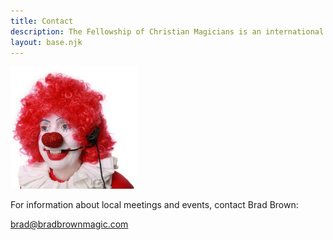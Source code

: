 ```yaml
---
title: Contact
description: The Fellowship of Christian Magicians is an international organization dedicated to using magic and other visual arts to present the gospel.
layout: base.njk
---
```


<img src="/img/clown-phone.jpg" class="alignright" alt="Clown talking on the phone" style="width:40%">

For information about local meetings and events, contact Brad Brown:

<brad@bradbrownmagic.com>
